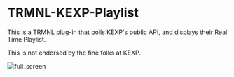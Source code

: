 # TRMNL-KEXP-Playlist

This is a TRMNL plug-in that polls KEXP's public API, and displays their Real Time Playlist.

This is not endorsed by the fine folks at KEXP.

![full_screen](https://github.com/user-attachments/assets/9959d8a8-4451-4361-bac1-bef1f6110bc5)
